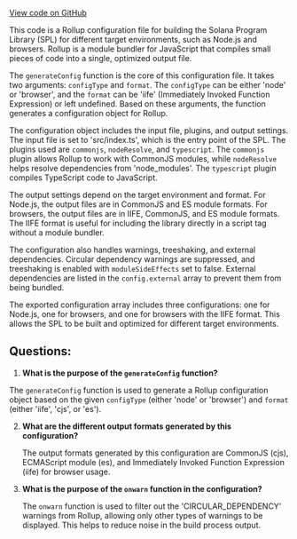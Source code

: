[View code on GitHub](https://github.com/solana-labs/solana-program-library/stake-pool/js/rollup.config.js)

This code is a Rollup configuration file for building the Solana Program Library (SPL) for different target environments, such as Node.js and browsers. Rollup is a module bundler for JavaScript that compiles small pieces of code into a single, optimized output file.

The `generateConfig` function is the core of this configuration file. It takes two arguments: `configType` and `format`. The `configType` can be either 'node' or 'browser', and the `format` can be 'iife' (Immediately Invoked Function Expression) or left undefined. Based on these arguments, the function generates a configuration object for Rollup.

The configuration object includes the input file, plugins, and output settings. The input file is set to 'src/index.ts', which is the entry point of the SPL. The plugins used are `commonjs`, `nodeResolve`, and `typescript`. The `commonjs` plugin allows Rollup to work with CommonJS modules, while `nodeResolve` helps resolve dependencies from 'node_modules'. The `typescript` plugin compiles TypeScript code to JavaScript.

The output settings depend on the target environment and format. For Node.js, the output files are in CommonJS and ES module formats. For browsers, the output files are in IIFE, CommonJS, and ES module formats. The IIFE format is useful for including the library directly in a script tag without a module bundler.

The configuration also handles warnings, treeshaking, and external dependencies. Circular dependency warnings are suppressed, and treeshaking is enabled with `moduleSideEffects` set to false. External dependencies are listed in the `config.external` array to prevent them from being bundled.

The exported configuration array includes three configurations: one for Node.js, one for browsers, and one for browsers with the IIFE format. This allows the SPL to be built and optimized for different target environments.
## Questions: 
 1. **What is the purpose of the `generateConfig` function?**

   The `generateConfig` function is used to generate a Rollup configuration object based on the given `configType` (either 'node' or 'browser') and `format` (either 'iife', 'cjs', or 'es').

2. **What are the different output formats generated by this configuration?**

   The output formats generated by this configuration are CommonJS (cjs), ECMAScript module (es), and Immediately Invoked Function Expression (iife) for browser usage.

3. **What is the purpose of the `onwarn` function in the configuration?**

   The `onwarn` function is used to filter out the 'CIRCULAR_DEPENDENCY' warnings from Rollup, allowing only other types of warnings to be displayed. This helps to reduce noise in the build process output.